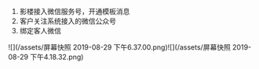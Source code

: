 1. 影楼接入微信服务号，开通模板消息
2. 客户关注系统接入的微信公众号
3. 绑定客人微信

![](/assets/屏幕快照 2019-08-29 下午6.37.00.png)![](/assets/屏幕快照 2019-08-29 下午4.18.32.png)

